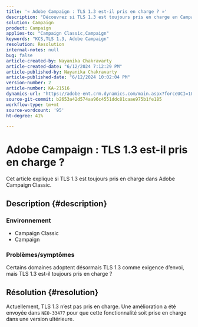 ```yaml
---
title: '« Adobe Campaign : TLS 1.3 est-il pris en charge ? »'
description: "Découvrez si TLS 1.3 est toujours pris en charge en Campaign Classic. Il devrait être pris en charge ultérieurement."
solution: Campaign
product: Campaign
applies-to: "Campaign Classic,Campaign"
keywords: "KCS,TLS 1.3, Adobe Campaign"
resolution: Resolution
internal-notes: null
bug: false
article-created-by: Nayanika Chakravarty
article-created-date: "6/12/2024 7:12:29 PM"
article-published-by: Nayanika Chakravarty
article-published-date: "6/12/2024 10:02:04 PM"
version-number: 2
article-number: KA-21516
dynamics-url: "https://adobe-ent.crm.dynamics.com/main.aspx?forceUCI=1&pagetype=entityrecord&etn=knowledgearticle&id=6a84efb0-ef28-ef11-840a-000d3a3764e0"
source-git-commit: b2653a42d574aa96c4551ddc81caae975b1fe185
workflow-type: tm+mt
source-wordcount: '95'
ht-degree: 41%

---
```


# Adobe Campaign : TLS 1.3 est-il pris en charge ?


Cet article explique si TLS 1.3 est toujours pris en charge dans Adobe Campaign Classic.

## Description {#description}


### <b>Environnement</b>

- Campaign Classic
- Campaign


### <b>Problèmes/symptômes</b>

Certains domaines adoptent désormais TLS 1.3 comme exigence d’envoi, mais TLS 1.3 est-il toujours pris en charge ?


## Résolution {#resolution}


Actuellement, TLS 1.3 n’est pas pris en charge. Une amélioration a été envoyée dans `NEO-33477` pour que cette fonctionnalité soit prise en charge dans une version ultérieure.
